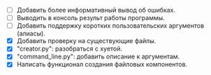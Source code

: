 - [ ] Добавить более информативный вывод об ошибках.
- [ ] Выводить в консоль результ работы программы.
- [ ] Добавить поддержку коротких пользовательских аргументов (алиасы).
- [x] Добавить проверку на существующие файлы.
- [x] "creator.py": разобраться с хуетой.
- [x] "command_line.py": добавить описание к аргументам.
- [x] Написать функционал создания файловых компонентов.
